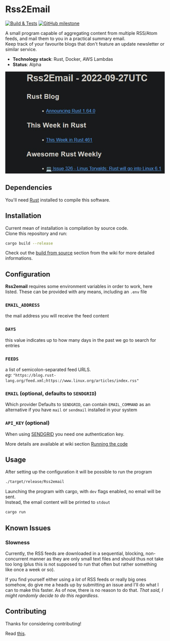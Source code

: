 # Rss2Email

[![Build & Tests](https://github.com/AntoniosBarotsis/Rss2Email/actions/workflows/ci.yml/badge.svg)](https://github.com/AntoniosBarotsis/Rss2Email/actions/workflows/ci.yml)
[![GitHub milestone](https://img.shields.io/github/milestones/progress/AntoniosBarotsis/rss2email/1?color=32ca55&label=Progress%20towards%20v1.0&labelColor=353d46)](https://github.com/users/AntoniosBarotsis/projects/2/views/1?query=is%3Aopen+sort%3Aupdated-desc)

A small program capable of aggregating content from multiple RSS/Atom feeds, and mail them to you in a practical summary email.  
Keep track of your favourite blogs that don't feature an update newsletter
or similar service.

* **Technology stack**: Rust, Docker, AWS Lambdas
* **Status**: Alpha

<p align="center">
  <img src="assets/res.jpg" alt="Example">
</p>

## Dependencies

You'll need [Rust](https://rust-lang.org/) installed to compile this software.

## Installation

Current mean of installation is compilation by source code.  
Clone this repository and run:

```bash
cargo build --release
```

Check out the [build from source](https://github.com/AntoniosBarotsis/Rss2Email/wiki/1.-Home#building-from-source) section from the wiki for more detailed informations.

## Configuration

**Rss2email** requires some environment variables in order to work, here listed.
These can be provided with any means, including an `.env` file

### `EMAIL_ADDRESS`

the mail address you will receive the feed content  

### `DAYS`

this value indicates up to how many days in the past we go to search for entries  

### `FEEDS`

a list of semicolon-separated feed URLS.  
_eg:_ `"https://blog.rust-lang.org/feed.xml;https://www.linux.org/articles/index.rss"`

### `EMAIL` (optional, defaults to `SENDGRID`)

Which provider 
Defaults to `SENDGRID`, can contain `EMAIL_COMMAND` as an alternative if you have `mail` or `sendmail` installed in your system  

### `API_KEY` (optional)

When using [SENDGRID](https://sendgrid.com/) you need one authentication key.

More details are available at wiki section [Running the code](https://github.com/AntoniosBarotsis/Rss2Email/wiki/3.-Running-the-Code)

## Usage

After setting up the configuration it will be possible to run the program

```bash
./target/release/Rss2email
```

Launching the program with cargo, with `dev` flags enabled, no email will be sent.  
Instead, the email content will be printed to `stdout`

```bash
cargo run
```

## Known Issues

### Slowness

Currently, the RSS feeds are downloaded in a sequential, blocking, non-concurrent manner as they are
only small text files and should thus not take too long (plus this is not supposed to run that often but
rather something like once a week or so).  

If you find yourself either using a *lot* of RSS feeds or really big ones somehow, do give me a heads up
by submitting an issue and I'll do what I can to make this faster. As of now, there is no reason to do that.
*That said, I might randomly decide to do this regardless*.

## Contributing

Thanks for considering contributing!

Read [this](./CONTRIBUTING.md).
